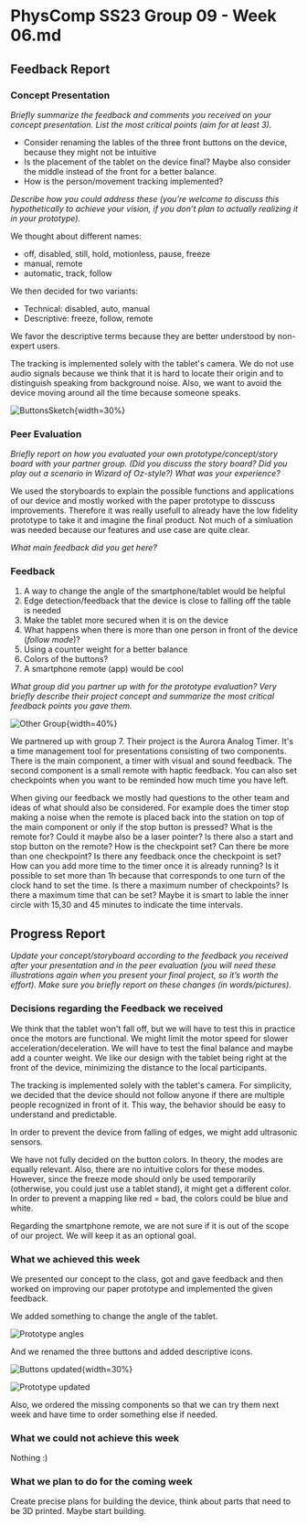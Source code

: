 # PhysComp SS23 Group 09 - Week 06.md

## Feedback Report

### Concept Presentation

_Briefly summarize the feedback and comments you received on your concept presentation. List the most critical points (aim for at least 3)._

- Consider renaming the lables of the three front buttons on the device, because they might not be intuitive 
- Is the placement of the tablet on the device final? Maybe also consider the middle instead of the front for a better balance.
- How is the person/movement tracking implemented?

_Describe how you could address these (you’re welcome to discuss this hypothetically to achieve your vision, if you don’t plan to actually realizing it in your prototype)._

We thought about different names:
- off, disabled, still, hold, motionless, pause, freeze
- manual, remote
- automatic, track, follow

We then decided for two variants:
- Technical: disabled, auto, manual  
- Descriptive: freeze, follow, remote

We favor the descriptive terms because they are better understood by non-expert users.

The tracking is implemented solely with the tablet's camera. We do not use audio signals because we think that it is hard to locate their origin and to distinguish speaking from background noise. Also, we want to avoid the device moving around all the time because someone speaks.

![ButtonsSketch](Figures/buttonsSketch.jpg){width=30%}

### Peer Evaluation

_Briefly report on how you evaluated your own prototype/concept/story board with your partner group. (Did you discuss the story board? Did you play out a scenario in Wizard of Oz-style?) What was your experience?_

We used the storyboards to explain the possible functions and applications of our device and mostly worked with the paper prototype to disscuss improvements. Therefore it was really usefull to already have the low fidelity prototype to take it and imagine the final product. Not much of a simluation was needed because our features and use case are quite clear.

_What main feedback did you get here?_

### Feedback  
1. A way to change the angle of the smartphone/tablet would be helpful
2. Edge detection/feedback that the device is close to falling off the table is needed
3. Make the tablet more secured when it is on the device 
4. What happens when there is more than one person in front of the device (_follow mode_)?
5. Using a counter weight for a better balance 
6. Colors of the buttons?
7. A smartphone remote (app) would be cool

_What group did you partner up with for the prototype evaluation? Very briefly describe their project concept and summarize the most critical feedback points you gave them._

![Other Group](Figures/feedbackOthers.jpg){width=40%}

We partnered up with group 7. Their project is the Aurora Analog Timer. It's a time management tool for presentations consisting of two components. There is the main component, a timer with visual and sound feedback. The second component is a small remote with haptic feedback. You can also set checkpoints when you want to be reminded how much time you have left.

When giving our feedback we mostly had questions to the other team and ideas of what should also be considered. For example does the timer stop making a noise when the remote is placed back into the station on top of the main component or only if the stop button is pressed? What is the remote for? Could it maybe also be a laser pointer? Is there also a start and stop button on the remote? How is the checkpoint set? Can there be more than one checkpoint? Is there any feedback once the checkpoint is set? How can you add more time to the timer once it is already running? Is it possible to set more than 1h because that corresponds to one turn of the clock hand to set the time. Is there a maximum number of checkpoints? Is there a maximum time that can be set? Maybe it is smart to lable the inner circle with 15,30 and 45 minutes to indicate the time intervals. 


## Progress Report

_Update your concept/storyboard according to the feedback you received after your presentation and in the peer evaluation (you will need these illustrations again when you present your final project, so it’s worth the effort). Make sure you briefly report on these changes (in words/pictures)._

### Decisions regarding the Feedback we received

We think that the tablet won't fall off, but we will have to test this in practice once the motors are functional. We might limit the motor speed for slower acceleration/deceleration. We will have to test the final balance and maybe add a counter weight. We like our design with the tablet being right at the front of the device, minimizing the distance to the local participants.

The tracking is implemented solely with the tablet's camera. For simplicity, we decided that the device should not follow anyone if there are multiple people recognized in front of it. This way, the behavior should be easy to understand and predictable. 

In order to prevent the device from falling of edges, we might add ultrasonic sensors.

We have not fully decided on the button colors. In theory, the modes are equally relevant. Also, there are no intuitive colors for these modes. However, since the freeze mode should only be used temporarily (otherwise, you could just use a tablet stand), it might get a different color. In order to prevent a mapping like red = bad, the colors could be blue and white.

Regarding the smartphone remote, we are not sure if it is out of the scope of our project. We will keep it as an optional goal.

### What we achieved this week

We presented our concept to the class, got and gave feedback and then worked on improving our paper prototype and implemented the given feedback.  

We added something to change the angle of the tablet.  

![Prototype angles](Figures/prototype-2-angles.jpg)

And we renamed the three buttons and added descriptive icons. 

![Buttons updated](Figures/updatedButtons.jpg){width=30%}

![Prototype updated](Figures/prototype-2-updatedButtons.jpg)

Also, we ordered the missing components so that we can try them next week and have time to order something else if needed.

### What we could not achieve this week

Nothing :)

### What we plan to do for the coming week

Create precise plans for building the device, think about parts that need to be 3D printed. Maybe start building.
